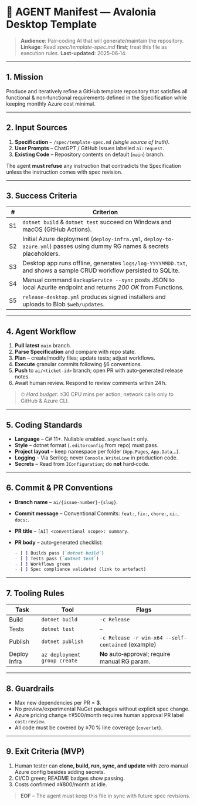 # 🤖 AGENT Manifest — Avalonia Desktop Template

> **Audience**: Pair‑coding AI that will generate/maintain the repository.
> **Linkage**: Read *spec/template-spec.md* **first**; treat this file as execution rules.
> **Last‑updated**: 2025‑06‑14.

---

## 1. Mission

Produce and iteratively refine a GitHub template repository that satisfies all functional & non‑functional requirements defined in the Specification while keeping monthly Azure cost minimal.

---

## 2. Input Sources

1. **Specification** – `/spec/template-spec.md` *(single source of truth)*.
2. **User Prompts** – ChatGPT / GitHub Issues labelled `ai:request`.
3. **Existing Code** – Repository contents on default (`main`) branch.

The agent **must refuse** any instruction that contradicts the Specification unless the instruction comes with spec revision.

---

## 3. Success Criteria

| #  | Criterion                                                                                                                |
| -- | ------------------------------------------------------------------------------------------------------------------------ |
| S1 | `dotnet build` & `dotnet test` succeed on Windows and macOS (GitHub Actions).                                            |
| S2 | Initial Azure deployment (`deploy-infra.yml`, `deploy-to-azure.yml`) passes using dummy RG names & secrets placeholders. |
| S3 | Desktop app runs offline, generates `logs/log-YYYYMMDD.txt`, and shows a sample CRUD workflow persisted to SQLite.       |
| S4 | Manual command `BackupService --sync` posts JSON to local Azurite endpoint and returns *200 OK* from Functions.          |
| S5 | `release-desktop.yml` produces signed installers and uploads to Blob `$web/updates`.                                     |

---

## 4. Agent Workflow

1. **Pull latest** `main` branch.
2. **Parse Specification** and compare with repo state.
3. **Plan** – create/modify files; update tests; adjust workflows.
4. **Execute** granular commits following §6 conventions.
5. **Push** to `ai/<ticket‑id>` branch; open PR with auto‑generated release notes.
6. Await human review. Respond to review comments within 24 h.

> ⏱ *Hard budget*: ≤30 CPU mins per action; network calls only to GitHub & Azure CLI.

---

## 5. Coding Standards

* **Language** – C# 11+. Nullable enabled. `async`/`await` only.
* **Style** – dotnet format (`.editorconfig` from repo) must pass.
* **Project layout** – keep namespace per folder (`App.Pages`, `App.Data`…).
* **Logging** – Via Serilog; never `Console.WriteLine` in production code.
* **Secrets** – Read from `IConfiguration`; do **not** hard‑code.

---

## 6. Commit & PR Conventions

* **Branch name** – `ai/{issue-number}-{slug}`.
* **Commit message** – Conventional Commits: `feat:`, `fix:`, `chore:`, `ci:`, `docs:`.
* **PR title** – `[AI] <conventional scope>: summary`.
* **PR body** – auto‑generated checklist:

  ```markdown
  - [ ] Builds pass (`dotnet build`)
  - [ ] Tests pass (`dotnet test`)
  - [ ] Workflows green
  - [ ] Spec compliance validated (link to artefact)
  ```

---

## 7. Tooling Rules

| Task         | Tool                         | Flags                                              |
| ------------ | ---------------------------- | -------------------------------------------------- |
| Build        | `dotnet build`               | `-c Release`                                       |
| Tests        | `dotnet test`                | –                                                  |
| Publish      | `dotnet publish`             | `-c Release -r win-x64 --self-contained` (example) |
| Deploy Infra | `az deployment group create` | **No** auto‑approval; require manual RG param.     |

---

## 8. Guardrails

* Max new dependencies per PR = **3**.
* No preview/experimental NuGet packages without explicit spec change.
* Azure pricing change ≥¥500/month requires human approval PR label `cost:review`.
* All code must be covered by ≥70 % line coverage (`coverlet`).

---

## 9. Exit Criteria (MVP)

1. Human tester can **clone, build, run, sync, and update** with zero manual Azure config besides adding secrets.
2. CI/CD green; README badges show passing.
3. Costs confirmed ≤¥800/month at idle.

> **EOF** – The agent must keep this file in sync with future spec revisions.

